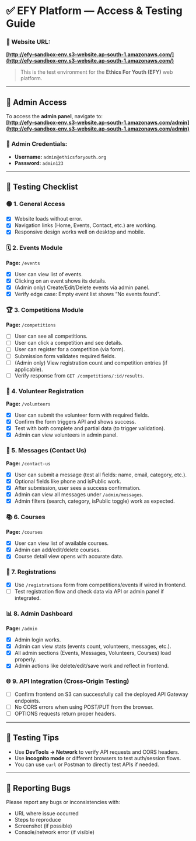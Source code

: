 # ✅ EFY Platform — Access & Testing Guide

### 📍 Website URL:
**[http://efy-sandbox-env.s3-website.ap-south-1.amazonaws.com/](http://efy-sandbox-env.s3-website.ap-south-1.amazonaws.com/)**  
> This is the test environment for the **Ethics For Youth (EFY)** web platform.

---

## 🔐 Admin Access

To access the **admin panel**, navigate to:  
**[http://efy-sandbox-env.s3-website.ap-south-1.amazonaws.com/admin](http://efy-sandbox-env.s3-website.ap-south-1.amazonaws.com/admin)**

### 🎫 Admin Credentials:
- **Username:** `admin@ethicsforyouth.org`
- **Password:** `admin123`  

---

## 🧪 Testing Checklist

### 🟢 1. General Access
- [x] Website loads without error.
- [x] Navigation links (Home, Events, Contact, etc.) are working.
- [x] Responsive design works well on desktop and mobile.

### 🗓️ 2. Events Module
**Page:** `/events`

- [x] User can view list of events.
- [x] Clicking on an event shows its details.
- [x] (Admin only) Create/Edit/Delete events via admin panel.
- [x] Verify edge case: Empty event list shows “No events found”.

### 🏆 3. Competitions Module
**Page:** `/competitions`

- [ ] User can see all competitions.
- [ ] User can click a competition and see details.
- [ ] User can register for a competition (via form).
- [ ] Submission form validates required fields.
- [ ] (Admin only) View registration count and competition entries (if applicable).
- [ ] Verify response from `GET /competitions/:id/results`.

### 📝 4. Volunteer Registration
**Page:** `/volunteers`

- [x] User can submit the volunteer form with required fields.
- [x] Confirm the form triggers API and shows success.
- [x] Test with both complete and partial data (to trigger validation).
- [x] Admin can view volunteers in admin panel.

### 💬 5. Messages (Contact Us)
**Page:** `/contact-us`

- [x] User can submit a message (test all fields: name, email, category, etc.).
- [x] Optional fields like phone and isPublic work.
- [x] After submission, user sees a success confirmation.
- [x] Admin can view all messages under `/admin/messages`.
- [x] Admin filters (search, category, isPublic toggle) work as expected.

### 📚 6. Courses
**Page:** `/courses`

- [x] User can view list of available courses.
- [x] Admin can add/edit/delete courses.
- [x] Course detail view opens with accurate data.

### 📝 7. Registrations
- [x] Use `/registrations` form from competitions/events if wired in frontend.
- [ ] Test registration flow and check data via API or admin panel if integrated.

### 📊 8. Admin Dashboard
**Page:** `/admin`

- [x] Admin login works.
- [x] Admin can view stats (events count, volunteers, messages, etc.).
- [x] All admin sections (Events, Messages, Volunteers, Courses) load properly.
- [x] Admin actions like delete/edit/save work and reflect in frontend.

### 🌐 9. API Integration (Cross-Origin Testing)
- [ ] Confirm frontend on S3 can successfully call the deployed API Gateway endpoints.
- [ ] No CORS errors when using POST/PUT from the browser.
- [ ] OPTIONS requests return proper headers.

---

## 🧪 Testing Tips
- Use **DevTools → Network** to verify API requests and CORS headers.
- Use **incognito mode** or different browsers to test auth/session flows.
- You can use `curl` or Postman to directly test APIs if needed.

---

## 📝 Reporting Bugs
Please report any bugs or inconsistencies with:
- URL where issue occurred
- Steps to reproduce
- Screenshot (if possible)
- Console/network error (if visible)
